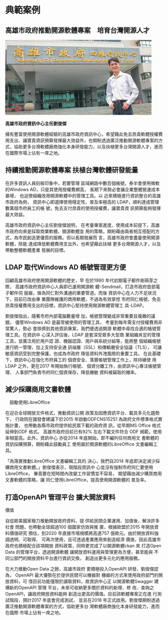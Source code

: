 # 典範案例

## 高雄市政府推動開源軟體專案　培育台灣開源人才

![](/assets/vghtc-8.png)

**高雄市政府資訊中心主任劉俊傑**

擁有豐富使用開源軟體經驗的高雄市政府資訊中心，希望藉此免去昂貴軟體授權費用支出、讓寶貴資訊預算發揮最大效益外，也期盼透過廣泛推動開源軟體專案的方式，協助更多台灣軟體廠商強化本身研發能力，以及扶植更多台灣開源人才，進而在國際市場上佔有一席之地。

## 持續推動開源軟體專案 扶植台灣軟體研發能量

在許多資訊人員刻板印象中，若要管理
區域網路中數百個帳號，泰半會使用微軟
的Windows AD，只是其使用授權費頗高，
長期下來勢必會讓企業整體營運成本暴增，
也迫使組織改用開源軟體中的管理工具。以
近來積極進行資訊整合的高雄市政府為例，
資訊中心即選擇使用穩定性、普及率極高的
LDAP，順利達成管理數萬個市府員工的帳
號，免去支付昂貴的使用授權費，讓寶貴資
訊預算能夠發揮最大效益。

高雄市政府資訊中心主任劉俊傑說明，
在考量專案進度、使用成本前提下，高雄
市政府向來是採取商業軟體、開源軟體並
用的策略，期盼藉由兩者相互搭配的方式，為市民創造更優質的服務。但以長期發展而
言，高雄市政府會盡量使用開源軟體，除能
達成降低軟體費用支出外，也希望藉此扶植
更多台灣開源人才，以及帶動整體軟體產業
發展的目標。

## LDAP 取代Windows AD 帳號管理更方便

回顧高雄市政府使用開源軟體的歷史，早
在於1990 年代初期電子郵件剛萌芽之際，
高雄市政府資訊中心人員即已運用開源軟
體-Sendmail，打造市政府首部電子郵件伺
服器，做為同仁對外溝通的重要管道。而後
資訊中心在人力不足狀況下，目前已改由專
業團隊維護的商用軟體，不過為有效掌控
市府同仁帳號、免去昂貴授權費用支出的目標，資訊中心堅持使用開源軟體管理工
具-LDAP。

劉俊傑指出，隨著市府內部電腦數量增
加，帳號管理變成非常重要且複雜的議題，
儘管Windows AD 是最常被使用的管理工具，
考量到每年需支付授權費用非常驚人，勢必
會排擠到其他資訊專案，我們便透過開源
軟體中尋找合適的帳號管理工具。在資訊中
心深入評估後，LDAP 是套深受眾多大型商
業組織肯定的管理工具，並廣泛用於用戶認
證、機器認證、用戶與系統分組等，能將整
個組織帳號進行統一管理，加上支持安全通
訊端層（SSL）和傳輸層安全協議（TLS），
可讓敏感資訊受到完整保護，也成為市政府
降低資料外洩風險的重要工具。
在此基礎下，資訊中心在強化市府員工的
個資安全、落實帳號管理工作上，除持續使
用LDAP 之外，更在2017 年開始執行帳號、
個資分離工作，由資訊中心專注帳號管理、
人事部門負責市府同仁個資保存，降低機敏
資料被竊取的機率。

## 減少採購商用文書軟體
　鼓勵使用LibreOffice

在迎合全球開放文件格式，推動資訊公開
政策及因應資訊平台、載具多元化趨勢下，
行政院在國發會建議下於2015 年啟動ODFCNS15251
為政府文件標準格式實施計畫，
也帶動各縣市政府提供給民眾下載的政府資
訊，從早期MS Office 格式延伸到ODF 格式。
高雄市政府目前已有92% 左右下載文件符合
ODF 規範，使用率相當高。此外，資訊中心
亦從2014 年底開始，即不編列任何商用文
書軟體的資訊採購預算，期盼藉此鼓勵員工
使用屬於開源軟體的LibreOffice 文書編輯工
具。

「為落實推動LibreOffice 文書編輯工具的
決心，我們自2014 年底即決定減少採購商用文書軟體。」劉俊傑表示，現階段資訊中
心並沒有強制市府同仁要使用LibreOffice，
畢竟要在短時間內改變工作習慣並不容易，
期望藉由減少購買商用文書軟體的策略，讓
同仁使用LibreOffice，提高使用開源軟體的
普及率。

## 打造OpenAPI 管理平台 擴大開放資料
價值

自從歐美國家極力推動開放政府資料，提
供給民間企業運用、加值後，解決許多社會
問題，也帶動全球超過100 個國家仿效與推
廣，根據歐盟於2015 年開放資料價值研究
預估，到2020 年直接市場規模將高達757
億歐元。由於開放資料強調透明、可取得、
可再次使用，且可透過產業應用來創造經濟
價值，因此高雄市政府也積極配合該項開放
資料政策，同時更完成了以開源軟體ckan 來
打造Open Data 的管理平台，透過開源軟體
讓開放資料運用與管理更為方便，甚至能與
不同公部門的開放資料平台進行資訊交換，
創造出更多元化的應用服務。

在大力推動Open Data 之餘，高雄市政府
更積極投入OpenAPI 研發，劉俊傑認為，
OpenAPI 最大優勢在於提供民間可以機器對
機器的方式來使用政府部門的開放資料，可
惜目前功能僅限於讀取資料，故資訊中心正
以開源軟體Swagger 建構新的OpenAPI 管理
平台，未來可收納更多關於資料的新增、修
改、查詢之OpenAPI，讓政府開放資料能夠
創造出更高的價值。目前該軟體專案正在進
行測試階段，預計2017 年底會完成測試，
並且在2018 年正式啟用。劉俊傑期盼透過
廣泛推動開源軟體專案的方式，協助更多台
灣軟體廠商強化本身研發能力，進而在國際
市場上佔有一席之地。



